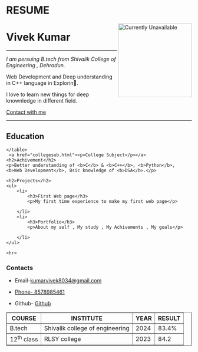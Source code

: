 # RESUME

<!DOCTYPE html>
<html lang="en">
<head>
    <meta charset="UTF-8">
    <meta name="viewport" content="width=device-width, initial-scale=1.0">
    <title>Vivek's Resume</title>
</head>
<body>
    <img align="right" width="200" src="https://avatars.githubusercontent.com/u/160878466?s=400&u=c08028035f7382259f43484da500a41421efd87c&v=4" alt="Currently Unavailable ">  
    <h1>Vivek Kumar</h1>
    <hr>
    <p><i>I am persuing B.tech from Shivalik College of Engineering , Dehradun.</i></p>
    <p>Web Development and Deep understanding in C++ language in Explorin🚀.</p>
    <p>I love to learn new things for deep knownledge in different field. </p>
    <a href="#Contacts"><p>Contact with me</p></a>
    <hr>
    <h2>Education</h2>
    <table border="">
        <tr>
            <th>COURSE</th>
            <th>INSTITUTE</th>
            <th>YEAR</th>
            <th>RESULT</th>
        </tr>
      <tr>
        <td>B.tech</td>
        <td>Shivalik college of engineering</td>
        <td>2024</td>
        <td>83.4%</td>
      </tr>
      <tr>
        <td>12<sup>th</sup> class</td>
        <td>RLSY college</td>
        <td>2023</td>
        <td>84.2</td>
      </tr>
        
    </table>
     <a href="collegesub.html"><p>College Subject</p></a>
    <h2>Achivement</h2>
    <p>Better understanding of <b>C</b> & <b>C++</b>, <b>Python</b>, <b>Web Development</b>, Bsic knowledge of <b>DSA</b>.</p>
     
    <h2>Projects</h2>
    <ul>
        <li>
            <h3>First Web page</h3>
            <p>My first time experience to make my first web page</p>

        </li>
        <li>
            <h3>Portfolio</h3>
            <p>About my self , My study , My Achivements , My goals</p>
             
        </li>
    </ul>

    <hr>

   <h3 id="Contacts">Contacts</h3>
    <ul>
        <li>
   <p>Email-<a href="Mail to this e-mail: kumarvivek8034@gmail.com">kumarvivek8034@gmail.com</a></p>
        </li>
    <li>
    <p><a href="tel:+918578985461">Phone- 8578985461</a></p>  
    </li>
        <li>
    <p>Github- <a href="http://www.github.com/Vivek85789">Github</a></p>
        </li>
    </ul>


</body>
</html>
